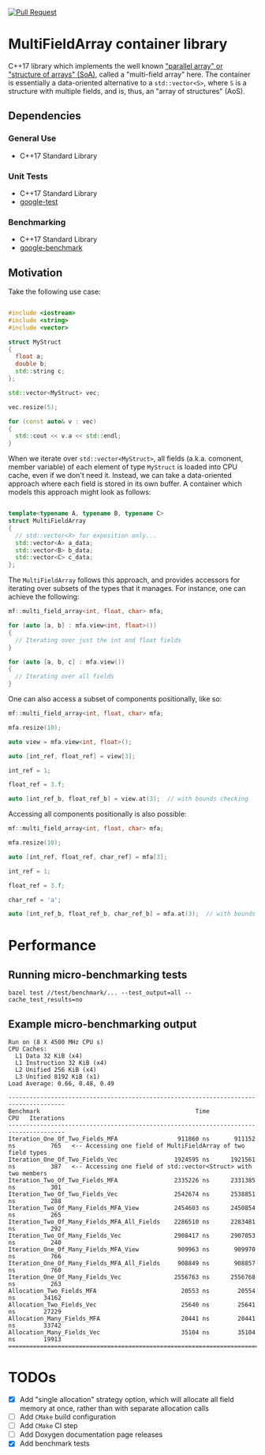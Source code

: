 [![Pull Request](https://github.com/briancairl/multi_field_array/actions/workflows/pr.yml/badge.svg)](https://github.com/briancairl/multi_field_array/actions/workflows/pr.yml)

# MultiFieldArray container library

C++17 library which implements the well known ["parallel array" or "structure of arrays" (SoA)](https://en.wikipedia.org/wiki/Parallel_array), called a "multi-field array" here. The container is essentially a data-oriented alternative to a `std::vector<S>`, where `S` is a structure with multiple fields, and is, thus, an "array of structures" (AoS).

## Dependencies

### General Use

- C++17 Standard Library

### Unit Tests

- C++17 Standard Library
- [google-test](https://github.com/google/googletest)

### Benchmarking

- C++17 Standard Library
- [google-benchmark](https://github.com/google/benchmark)

## Motivation

Take the following use case:

```c++

#include <iostream>
#include <string>
#include <vector>

struct MyStruct
{
  float a;
  double b;
  std::string c;
};

std::vector<MyStruct> vec;

vec.resize(5);

for (const auto& v : vec)
{
  std::cout << v.a << std::endl;
}

```

When we iterate over `std::vector<MyStruct>`, all fields (a.k.a. comonent, member variable) of each element of type `MyStruct` is loaded into CPU cache, even if we don't need it. Instead, we can take a data-oriented approach where each field is stored in its own buffer. A container which models this approach might look as follows:

```c++

template<typename A, typename B, typename C>
struct MultiFieldArray
{
  // std::vector<X> for exposition only...
  std::vector<A> a_data;
  std::vector<B> b_data;
  std::vector<C> c_data;
};

```

The `MultiFieldArray` follows this approach, and provides accessors for iterating over subsets of the types that it manages. For instance, one can achieve the following:

```c++
mf::multi_field_array<int, float, char> mfa;

for (auto [a, b] : mfa.view<int, float>())
{
  // Iterating over just the int and float fields
}

for (auto [a, b, c] : mfa.view())
{
  // Iterating over all fields
}
```

One can also access a subset of components positionally, like so:

```c++
mf::multi_field_array<int, float, char> mfa;

mfa.resize(10);

auto view = mfa.view<int, float>();

auto [int_ref, float_ref] = view[3];

int_ref = 1;

float_ref = 3.f;

auto [int_ref_b, float_ref_b] = view.at(3);  // with bounds checking
```

Accessing all components positionally is also possible:

```c++
mf::multi_field_array<int, float, char> mfa;

mfa.resize(10);

auto [int_ref, float_ref, char_ref] = mfa[3];

int_ref = 1;

float_ref = 3.f;

char_ref = 'a';

auto [int_ref_b, float_ref_b, char_ref_b] = mfa.at(3);  // with bounds checking
```

# Performance

## Running micro-benchmarking tests
```
bazel test //test/benchmark/... --test_output=all --cache_test_results=no
```

## Example micro-benchmarking output
```
Run on (8 X 4500 MHz CPU s)
CPU Caches:
  L1 Data 32 KiB (x4)
  L1 Instruction 32 KiB (x4)
  L2 Unified 256 KiB (x4)
  L3 Unified 8192 KiB (x1)
Load Average: 0.66, 0.48, 0.49

--------------------------------------------------------------------------------------
Benchmark                                            Time             CPU   Iterations
--------------------------------------------------------------------------------------
Iteration_One_Of_Two_Fields_MFA                 911860 ns       911152 ns          765   <-- Accessing one field of MultiFieldArray of two field types
Iteration_One_Of_Two_Fields_Vec                1924595 ns      1921561 ns          387   <-- Accessing one field of std::vector<Struct> with two members
Iteration_Two_Of_Two_Fields_MFA                2335226 ns      2331385 ns          301
Iteration_Two_Of_Two_Fields_Vec                2542674 ns      2538851 ns          288
Iteration_Two_Of_Many_Fields_MFA_View          2454603 ns      2450854 ns          265
Iteration_Two_Of_Many_Fields_MFA_All_Fields    2286510 ns      2283481 ns          292
Iteration_Two_Of_Many_Fields_Vec               2908417 ns      2907053 ns          240
Iteration_One_Of_Many_Fields_MFA_View           909963 ns       909970 ns          766
Iteration_One_Of_Many_Fields_MFA_All_Fields     908849 ns       908857 ns          760
Iteration_One_Of_Many_Fields_Vec               2556763 ns      2556768 ns          263
Allocation_Two_Fields_MFA                        20553 ns        20554 ns        34162
Allocation_Two_Fields_Vec                        25640 ns        25641 ns        27229
Allocation_Many_Fields_MFA                       20441 ns        20441 ns        33742
Allocation_Many_Fields_Vec                       35104 ns        35104 ns        19913
================================================================================
```

# TODOs

- [x] Add "single allocation" strategy option, which will allocate all field memory at once, rather than with separate allocation calls
- [ ] Add `CMake` build configuration
- [ ] Add `CMake` CI step
- [ ] Add Doxygen documentation page releases
- [x] Add benchmark tests
